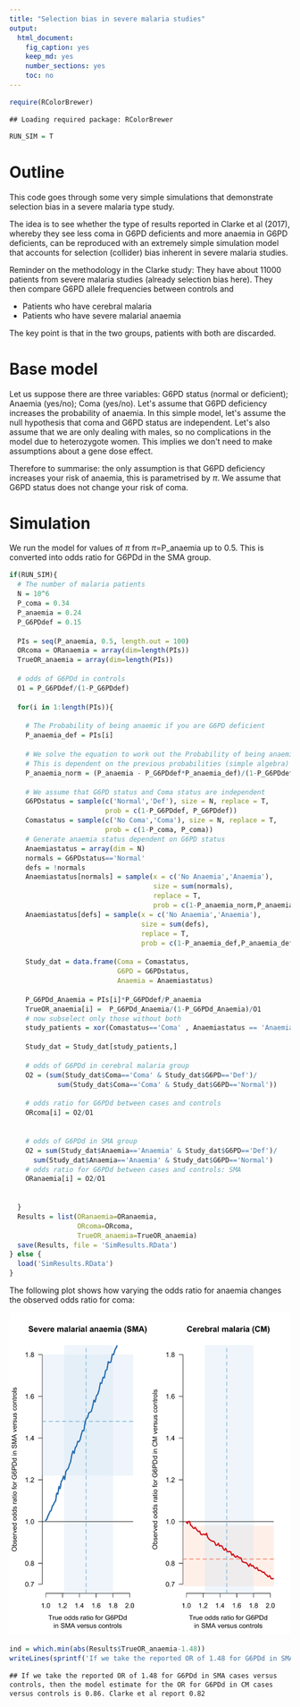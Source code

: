 ```yaml
---
title: "Selection bias in severe malaria studies"
output:
  html_document:
    fig_caption: yes
    keep_md: yes
    number_sections: yes
    toc: no
---
```





```r
require(RColorBrewer)
```

```
## Loading required package: RColorBrewer
```

```r
RUN_SIM = T
```

# Outline

This code goes through some very simple simulations that demonstrate selection bias in a severe malaria type study.

The idea is to see whether the type of results reported in Clarke et al (2017), whereby they see less coma in G6PD deficients and more anaemia in G6PD deficients, can be reproduced with an extremely simple simulation model that accounts for selection (collider) bias inherent in severe malaria studies.

Reminder on the methodology in the Clarke study: They have about 11000 patients from severe malaria studies (already selection bias here). They then compare G6PD allele frequencies between controls and 

* Patients who have cerebral malaria
* Patients who have severe malarial anaemia

The key point is that in the two groups, patients with both are discarded.

# Base model

Let us suppose there are three variables: G6PD status (normal or deficient); Anaemia (yes/no); Coma (yes/no).
Let's assume that G6PD deficiency increases the probability of anaemia. 
In this simple model, let's assume the null hypothesis that coma and G6PD status are independent.
Let's also assume that we are only dealing with males, so no complications in the model due to heterozygote women. This implies we don't need to make assumptions about a gene dose effect.

Therefore to summarise: the only assumption is that G6PD deficiency increases your risk of anaemia, this is parametrised by $\pi$. We assume that G6PD status does not change your risk of coma.


# Simulation


We run the model for values of $\pi$ from $\pi=$P_anaemia up to 0.5. This is converted into odds ratio for G6PDd in the SMA group.


```r
if(RUN_SIM){
  # The number of malaria patients
  N = 10^6
  P_coma = 0.34
  P_anaemia = 0.24
  P_G6PDdef = 0.15
  
  PIs = seq(P_anaemia, 0.5, length.out = 100)
  ORcoma = ORanaemia = array(dim=length(PIs))
  TrueOR_anaemia = array(dim=length(PIs))
  
  # odds of G6PDd in controls
  O1 = P_G6PDdef/(1-P_G6PDdef)
  
  for(i in 1:length(PIs)){
    
    # The Probability of being anaemic if you are G6PD deficient
    P_anaemia_def = PIs[i] 
    
    # We solve the equation to work out the Probability of being anaemic if you are G6PD normal
    # This is dependent on the previous probabilities (simple algebra)
    P_anaemia_norm = (P_anaemia - P_G6PDdef*P_anaemia_def)/(1-P_G6PDdef)
    
    # We assume that G6PD status and Coma status are independent
    G6PDstatus = sample(c('Normal','Def'), size = N, replace = T, 
                        prob = c(1-P_G6PDdef, P_G6PDdef))
    Comastatus = sample(c('No Coma','Coma'), size = N, replace = T, 
                        prob = c(1-P_coma, P_coma))
    # Generate anaemia status dependent on G6PD status
    Anaemiastatus = array(dim = N)
    normals = G6PDstatus=='Normal'
    defs = !normals
    Anaemiastatus[normals] = sample(x = c('No Anaemia','Anaemia'), 
                                    size = sum(normals), 
                                    replace = T, 
                                    prob = c(1-P_anaemia_norm,P_anaemia_norm))
    Anaemiastatus[defs] = sample(x = c('No Anaemia','Anaemia'), 
                                 size = sum(defs),
                                 replace = T, 
                                 prob = c(1-P_anaemia_def,P_anaemia_def))
    
    Study_dat = data.frame(Coma = Comastatus,
                           G6PD = G6PDstatus,
                           Anaemia = Anaemiastatus)
    
    P_G6PDd_Anaemia = PIs[i]*P_G6PDdef/P_anaemia
    TrueOR_anaemia[i] =  P_G6PDd_Anaemia/(1-P_G6PDd_Anaemia)/O1
    # now subselect only those without both
    study_patients = xor(Comastatus=='Coma' , Anaemiastatus == 'Anaemia')
    
    Study_dat = Study_dat[study_patients,]
    
    # odds of G6PDd in cerebral malaria group
    O2 = (sum(Study_dat$Coma=='Coma' & Study_dat$G6PD=='Def')/
            sum(Study_dat$Coma=='Coma' & Study_dat$G6PD=='Normal'))
    
    # odds ratio for G6PDd between cases and controls
    ORcoma[i] = O2/O1
    
    
    # odds of G6PDd in SMA group
    O2 = sum(Study_dat$Anaemia=='Anaemia' & Study_dat$G6PD=='Def')/
      sum(Study_dat$Anaemia=='Anaemia' & Study_dat$G6PD=='Normal')
    # odds ratio for G6PDd between cases and controls: SMA
    ORanaemia[i] = O2/O1
    
    
  }
  Results = list(ORanaemia=ORanaemia,
                 ORcoma=ORcoma,
                 TrueOR_anaemia=TrueOR_anaemia)
  save(Results, file = 'SimResults.RData')
} else {
  load('SimResults.RData')
}
```


The following plot shows how varying the odds ratio for anaemia changes the observed odds ratio for coma:

![](SelectionBiasSimulation_files/figure-html/ModelSimulation-1.png)<!-- -->


```r
ind = which.min(abs(Results$TrueOR_anaemia-1.48))
writeLines(sprintf('If we take the reported OR of 1.48 for G6PDd in SMA cases versus controls, then the model estimate for the OR for G6PDd in CM cases versus controls is %s. Clarke et al report 0.82', round(Results$ORcoma[ind],2)))
```

```
## If we take the reported OR of 1.48 for G6PDd in SMA cases versus controls, then the model estimate for the OR for G6PDd in CM cases versus controls is 0.86. Clarke et al report 0.82
```

